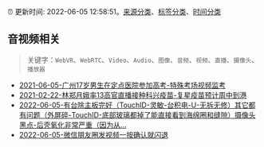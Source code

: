 :alarm_clock: 更新时间: 2022-06-05 12:58:51。[来源分类](../README.md)、[标签分类](../TAGS.md)、[时间分类](../TIMELINE.md)

## 音视频相关


> 关键字：`WebVR`、`WebRTC`、`Video`、`Audio`、`图像`、`音频`、`视频`、`直播`、`摄像头`、`播放器`



- [2021-06-05-广州17岁男生在定点医院参加高考-特殊考场视频监考](https://m.caixin.com/m/2021-06-05/101723418.html) 
- [2021-02-22-林郑月娥率13高官直播接种科兴疫苗-复星疫苗预计周中到港](https://m.caixin.com/m/2021-02-22/101665724.html) 
- [2022-06-05-有台除主板完好（TouchID-灵敏-台积电-U-无拆无修）其它都有问题（外屏碎-TouchID-底部玻璃都掉了能直接看到海绵圈和缝隙）摄像头黑点-后壳氧化非常严重（因为从...](https://www.v2ex.com/t/857410) 
- [2022-06-05-微信朋友圈发视频一按确认就闪退](https://www.v2ex.com/t/857388) 